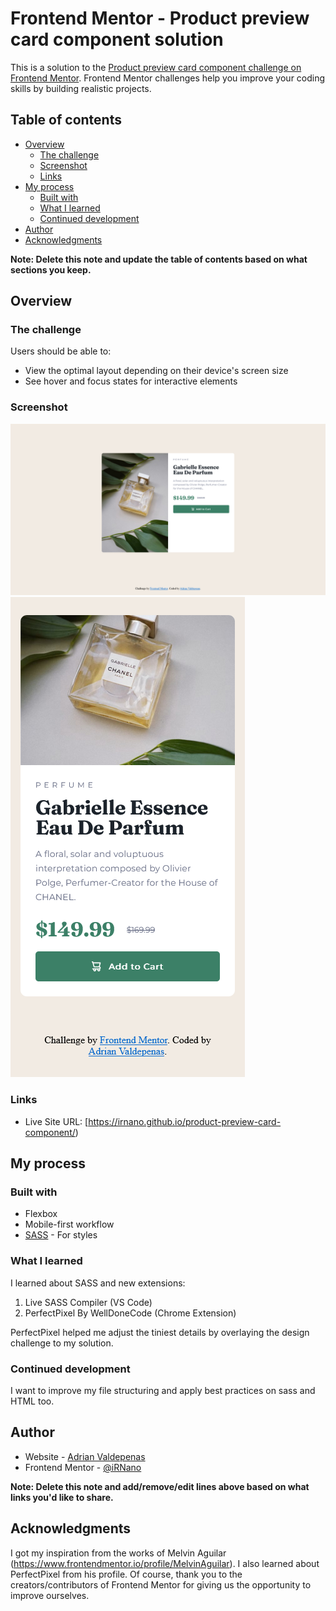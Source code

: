 # Frontend Mentor - Product preview card component solution

This is a solution to the [Product preview card component challenge on Frontend Mentor](https://www.frontendmentor.io/challenges/product-preview-card-component-GO7UmttRfa). Frontend Mentor challenges help you improve your coding skills by building realistic projects.

## Table of contents

- [Overview](#overview)
  - [The challenge](#the-challenge)
  - [Screenshot](#screenshot)
  - [Links](#links)
- [My process](#my-process)
  - [Built with](#built-with)
  - [What I learned](#what-i-learned)
  - [Continued development](#continued-development)
- [Author](#author)
- [Acknowledgments](#acknowledgments)

**Note: Delete this note and update the table of contents based on what sections you keep.**

## Overview

### The challenge

Users should be able to:

- View the optimal layout depending on their device's screen size
- See hover and focus states for interactive elements

### Screenshot

![desktop](./product-preview-card-component-main-solution.png)
![mobile](./product-preview-card-component-main-mobile-solution.png)

### Links

- Live Site URL: [https://irnano.github.io/product-preview-card-component/)

## My process

### Built with

- Flexbox
- Mobile-first workflow
- [SASS](https://sass-lang.com/) - For styles

### What I learned

I learned about SASS and new extensions:

1. Live SASS Compiler (VS Code)
2. PerfectPixel By WellDoneCode (Chrome Extension)

PerfectPixel helped me adjust the tiniest details by overlaying the design challenge to my solution.

### Continued development

I want to improve my file structuring and apply best practices on sass and HTML too.

## Author

- Website - [Adrian Valdepenas](https://avaldepenas.vercel.app/)
- Frontend Mentor - [@iRNano](https://www.frontendmentor.io/profile/iRNano)

**Note: Delete this note and add/remove/edit lines above based on what links you'd like to share.**

## Acknowledgments

I got my inspiration from the works of Melvin Aguilar (https://www.frontendmentor.io/profile/MelvinAguilar). I also learned about PerfectPixel from his profile.
Of course, thank you to the creators/contributors of Frontend Mentor for giving us the opportunity to improve ourselves.
